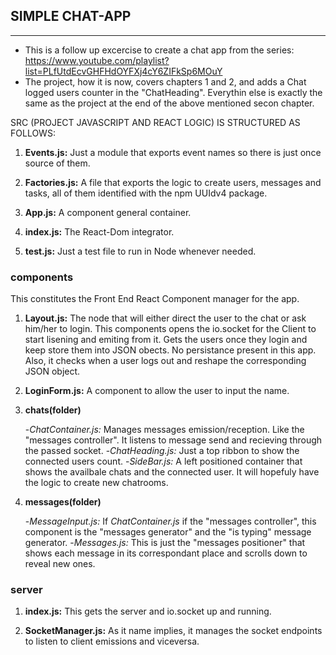 ## SIMPLE CHAT-APP
---

* This is a follow up excercise to create a chat app from the series: https://www.youtube.com/playlist?list=PLfUtdEcvGHFHdOYFXj4cY6ZIFkSp6MOuY
* The project, how it is now, covers chapters 1 and 2, and adds a Chat logged users counter in the "ChatHeading". Everythin else is exactly the same as the project at the end of the above mentioned secon chapter.

SRC (PROJECT JAVASCRIPT AND REACT LOGIC) IS STRUCTURED AS FOLLOWS:

1. __Events.js:__ Just a module that exports event names so there is just once source of them.

2. __Factories.js:__ A file that exports the logic to create users, messages and tasks, all of them identified with the npm UUIdv4 package.

3. __App.js:__ A component general container.

4. __index.js:__ The React-Dom integrator.

5. __test.js:__ Just a test file to run in Node whenever needed.

### components

This constitutes the Front End React Component manager for the app.

1. __Layout.js:__ The node that will either direct the user to the chat or ask him/her to login. This components opens the io.socket for the Client to start lisening and emiting from it. Gets the users once they login and keep store them into JSON obects. No persistance present in this app. Also, it checks when a user logs out and reshape the corresponding JSON object.

2. __LoginForm.js:__ A component to allow the user to input the name.

3. __chats(folder)__

     -*ChatContainer.js:* Manages messages emission/reception. Like the "messages controller". It listens to message send and recieving through the passed socket.
     -*ChatHeading.js:* Just a top ribbon to show the connected users count.
     -*SideBar.js:* A left positioned container that shows the availbale chats and the connected user. It will hopefuly have the logic to create new chatrooms.

4. __messages(folder)__

     -*MessageInput.js:* If *ChatContainer.js* if the "messages controller", this component is the "messages generator" and the "is typing" message generator.
     -*Messages.js:* This is just the "messages positioner" that shows each message in its correspondant place and scrolls down to reveal new ones.

### server

1. __index.js:__ This gets the server and io.socket up and running.

2. __SocketManager.js:__ As it name implies, it manages the socket endpoints to listen to client emissions and viceversa.

